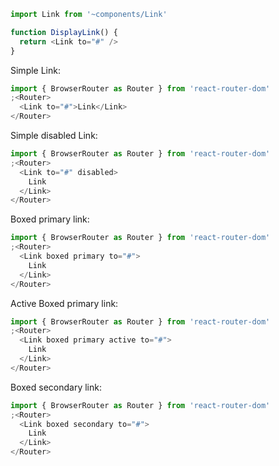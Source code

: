 ```js static
import Link from '~components/Link'

function DisplayLink() {
  return <Link to="#" />
}
```

Simple Link:

```js
import { BrowserRouter as Router } from 'react-router-dom'
;<Router>
  <Link to="#">Link</Link>
</Router>
```

Simple disabled Link:

```js
import { BrowserRouter as Router } from 'react-router-dom'
;<Router>
  <Link to="#" disabled>
    Link
  </Link>
</Router>
```

Boxed primary link:

```js
import { BrowserRouter as Router } from 'react-router-dom'
;<Router>
  <Link boxed primary to="#">
    Link
  </Link>
</Router>
```

Active Boxed primary link:

```js
import { BrowserRouter as Router } from 'react-router-dom'
;<Router>
  <Link boxed primary active to="#">
    Link
  </Link>
</Router>
```

Boxed secondary link:

```js
import { BrowserRouter as Router } from 'react-router-dom'
;<Router>
  <Link boxed secondary to="#">
    Link
  </Link>
</Router>
```
